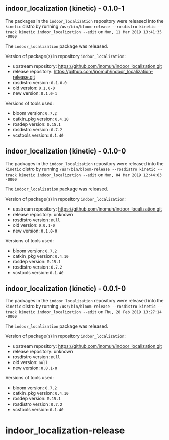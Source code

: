 ## indoor_localization (kinetic) - 0.1.0-1

The packages in the `indoor_localization` repository were released into the `kinetic` distro by running `/usr/bin/bloom-release --rosdistro kinetic --track kinetic indoor_localization --edit` on `Mon, 11 Mar 2019 13:41:35 -0000`

The `indoor_localization` package was released.

Version of package(s) in repository `indoor_localization`:

- upstream repository: https://github.com/inomuh/indoor_localization.git
- release repository: https://github.com/inomuh/indoor_localization-release.git
- rosdistro version: `0.1.0-0`
- old version: `0.1.0-0`
- new version: `0.1.0-1`

Versions of tools used:

- bloom version: `0.7.2`
- catkin_pkg version: `0.4.10`
- rosdep version: `0.15.1`
- rosdistro version: `0.7.2`
- vcstools version: `0.1.40`


## indoor_localization (kinetic) - 0.1.0-0

The packages in the `indoor_localization` repository were released into the `kinetic` distro by running `/usr/bin/bloom-release --rosdistro kinetic --track kinetic indoor_localization --edit` on `Mon, 04 Mar 2019 12:44:03 -0000`

The `indoor_localization` package was released.

Version of package(s) in repository `indoor_localization`:

- upstream repository: https://github.com/inomuh/indoor_localization.git
- release repository: unknown
- rosdistro version: `null`
- old version: `0.0.1-0`
- new version: `0.1.0-0`

Versions of tools used:

- bloom version: `0.7.2`
- catkin_pkg version: `0.4.10`
- rosdep version: `0.15.1`
- rosdistro version: `0.7.2`
- vcstools version: `0.1.40`


## indoor_localization (kinetic) - 0.0.1-0

The packages in the `indoor_localization` repository were released into the `kinetic` distro by running `/usr/bin/bloom-release --rosdistro kinetic --track kinetic indoor_localization --edit` on `Thu, 28 Feb 2019 13:27:14 -0000`

The `indoor_localization` package was released.

Version of package(s) in repository `indoor_localization`:

- upstream repository: https://github.com/inomuh/indoor_localization.git
- release repository: unknown
- rosdistro version: `null`
- old version: `null`
- new version: `0.0.1-0`

Versions of tools used:

- bloom version: `0.7.2`
- catkin_pkg version: `0.4.10`
- rosdep version: `0.15.1`
- rosdistro version: `0.7.2`
- vcstools version: `0.1.40`


# indoor_localization-release